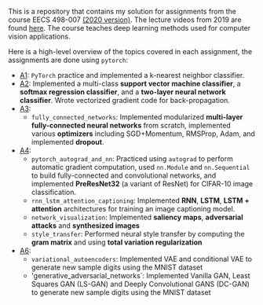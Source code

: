This is a repository that contains my solution for assignments from the course EECS 498-007 [(2020 version)](https://web.eecs.umich.edu/~justincj/teaching/eecs498/FA2020/). The lecture videos from 2019 are found [here](https://www.youtube.com/playlist?list=PL5-TkQAfAZFbzxjBHtzdVCWE0Zbhomg7r). The course teaches deep learning methods used for computer vision applications.

Here is a high-level overview of the topics covered in each assignment, the assignments are done using `pytorch`:
* [A1](A1): `PyTorch` practice and implemented a k-nearest neighbor classifier.
* [A2](A2): Implemented a multi-class **support vector machine classifier**, a **softmax regression classifier**, and a **two-layer neural network classifier**. Wrote vectorized gradient code for back-propagation.
* [A3](A3): 
  * `fully_connected_networks`: Implemented modularized **multi-layer fully-connected neural networks** from scratch, implemented various **optimizers** including SGD+Momentum, RMSProp, Adam, and implemented **dropout**.
* [A4](A4): 
  * `pytorch_autograd_and_nn`: Practiced using `autograd` to perform automatic gradient computation, used `nn.Module` and `nn.Sequential` to build fully-connected and convolutional networks, and implemented **PreResNet32** (a variant of ResNet) for CIFAR-10 image classification.
  * `rnn_lstm_attention_captioning`: Implemented **RNN**, **LSTM**, **LSTM + attention** architectures for training an image captioning model.
  * `network_visualization`: Implemented **saliency maps**, **adversarial attacks** and **synthesized images**
  * `style_transfer`: Performed neural style transfer by computing the **gram matrix** and using **total variation regularization**
* [A6](A6):
  * `variational_autoencoders`: Implemented VAE and conditional VAE to generate new sample digits using the MNIST dataset
  * 'generative_adversarial_networks`: Implemented Vanilla GAN, Least Squares GAN (LS-GAN) and Deeply Convolutional GANS (DC-GAN) to generate new sample digits using the MNIST dataset

